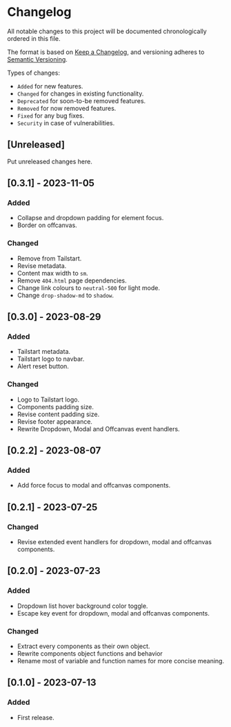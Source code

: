 # Changelog
All notable changes to this project will be documented chronologically ordered
in this file.

The format is based on [Keep a Changelog](https://keepachangelog.com/en/1.0.0/),
and versioning adheres to [Semantic Versioning](https://semver.org/spec/v2.0.0.html).

Types of changes:
* `Added` for new features.
* `Changed` for changes in existing functionality.
* `Deprecated` for soon-to-be removed features.
* `Removed` for now removed features.
* `Fixed` for any bug fixes.
* `Security` in case of vulnerabilities.

## [Unreleased]
Put unreleased changes here.

## [0.3.1] - 2023-11-05
### Added
- Collapse and dropdown padding for element focus.
- Border on offcanvas.

### Changed
- Remove from Tailstart.
- Revise metadata.
- Content max width to `sm`.
- Remove `404.html` page dependencies.
- Change link colours to `neutral-500` for light mode.
- Change `drop-shadow-md` to `shadow`.

## [0.3.0] - 2023-08-29
### Added
- Tailstart metadata.
- Tailstart logo to navbar.
- Alert reset button.

### Changed
- Logo to Tailstart logo.
- Components padding size.
- Revise content padding size.
- Revise footer appearance.
- Rewrite Dropdown, Modal and Offcanvas event handlers.

## [0.2.2] - 2023-08-07
### Added
- Add force focus to modal and offcanvas components.

## [0.2.1] - 2023-07-25
### Changed
- Revise extended event handlers for dropdown, modal and offcanvas components.

## [0.2.0] - 2023-07-23
### Added
- Dropdown list hover background color toggle.
- Escape key event for dropdown, modal and offcanvas components.

### Changed
- Extract every components as their own object.
- Rewrite components object functions and behavior
- Rename most of variable and function names for more concise meaning.

## [0.1.0] - 2023-07-13
### Added
- First release.